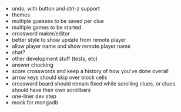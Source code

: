 - undo, with button and ctrl-z support
- themes
- multiple guesses to be saved per clue
- multiple games to be started
- crossword maker/editor
- better style to show update from remote player
- allow player name and show remote player name
- chat?
- other development stuff (tests, etc)
- answer checking
- score crosswords and keep a history of how you've done overall
- arrow keys should skip over block cells
- crossword board should remain fixed while scrolling clues, or clues should have their own scrollbars
- one-liner dev step
- mock for mongodb
